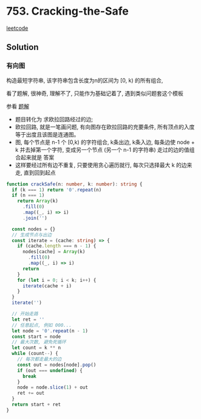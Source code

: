 # 753. Cracking-the-Safe

[leetcode](https://leetcode.cn/problems/cracking-the-safe/)

## Solution

### 有向图
构造最短字符串, 该字符串包含长度为n的区间为 [0, k) 的所有组合,

看了题解, 很神奇, 理解不了, 只能作为基础记着了, 遇到类似问题套这个模板

参看 [题解](https://leetcode.cn/problems/cracking-the-safe/solution/yi-bu-yi-bu-tui-dao-chu-0ms-jie-fa-tan-xin-gou-zao/)

- 题目转化为 求欧拉回路经过的边;
- 欧拉回路, 就是一笔画问题, 有向图存在欧拉回路的充要条件, 所有顶点的入度等于出度且该图是连通图。
- 图, 每个节点是 n-1 个 [0,k) 的字符组合, k条出边, k条入边, 每条边使 node + k 并去掉第一个字符, 变成另一个节点 (另一个 n-1 的字符串) 走过的边的值组合起来就是 答案
- 这样要经过所有边不重复, 只要使用贪心遍历就行, 每次只选择最大 k 的边来走, 直到回到起点

```ts
function crackSafe(n: number, k: number): string {
  if (k === 1) return '0'.repeat(n)
  if (n === 1)
    return Array(k)
      .fill(0)
      .map((_, i) => i)
      .join('')

  const nodes = {}
  // 生成节点与出边
  const iterate = (cache: string) => {
    if (cache.length === n - 1) {
      nodes[cache] = Array(k)
        .fill(0)
        .map((_, i) => i)
      return
    }
    for (let i = 0; i < k; i++) {
      iterate(cache + i)
    }
  }
  iterate('')

  // 开始走路
  let ret = ''
  // 任意起点, 例如 000...
  let node = '0'.repeat(n - 1)
  const start = node
  // 最大次数, 避免死循环
  let count = k ** n
  while (count--) {
    // 每次都走最大的边
    const out = nodes[node].pop()
    if (out === undefined) {
      break
    }
    node = node.slice(1) + out
    ret += out
  }
  return start + ret
}

```

###